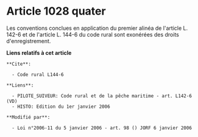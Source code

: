 # Article 1028 quater

Les conventions conclues en application du premier alinéa de l'article L. 142-6 et de l'article L. 144-6 du code rural sont
exonérées des droits d'enregistrement.

**Liens relatifs à cet article**

	**Cite**:

	  - Code rural L144-6

	**Liens**:

	  - PILOTE_SUIVEUR: Code rural et de la pêche maritime - art. L142-6 (VD)
	  - HISTO: Edition du 1er janvier 2006

	**Modifié par**:

	  - Loi n°2006-11 du 5 janvier 2006 - art. 98 () JORF 6 janvier 2006
